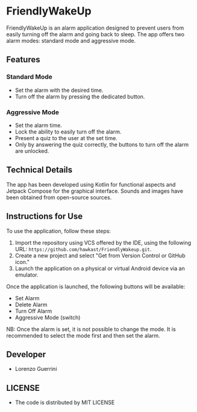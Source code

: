 # FriendlyWakeUp

FriendlyWakeUp is an alarm application designed to prevent users from easily turning off the alarm and going back to sleep. The app offers two alarm modes: standard mode and aggressive mode.

## Features

### Standard Mode
- Set the alarm with the desired time.
- Turn off the alarm by pressing the dedicated button.

### Aggressive Mode
- Set the alarm time.
- Lock the ability to easily turn off the alarm.
- Present a quiz to the user at the set time.
- Only by answering the quiz correctly, the buttons to turn off the alarm are unlocked.

## Technical Details

The app has been developed using Kotlin for functional aspects and Jetpack Compose for the graphical interface. Sounds and images have been obtained from open-source sources.

## Instructions for Use

To use the application, follow these steps:

1. Import the repository using VCS offered by the IDE, using the following URL: `https://github.com/hawkast/FriendlyWakeup.git`.
2. Create a new project and select "Get from Version Control or GitHub icon."
3. Launch the application on a physical or virtual Android device via an emulator.

Once the application is launched, the following buttons will be available:
- Set Alarm
- Delete Alarm
- Turn Off Alarm
- Aggressive Mode (switch)

NB: Once the alarm is set, it is not possible to change the mode. It is recommended to select the mode first and then set the alarm.

## Developer
- Lorenzo Guerrini

## LICENSE
- The code is distributed by MIT LICENSE


